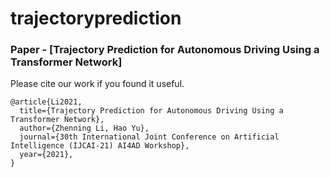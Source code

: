 # trajectoryprediction
### Paper - [**Trajectory Prediction for Autonomous Driving Using a Transformer Network**]
Please cite our work if you found it useful.

```
@article{Li2021,
  title={Trajectory Prediction for Autonomous Driving Using a Transformer Network},
  author={Zhenning Li, Hao Yu},
  journal={30th International Joint Conference on Artificial Intelligence (IJCAI-21) AI4AD Workshop},
  year={2021},
}
```
